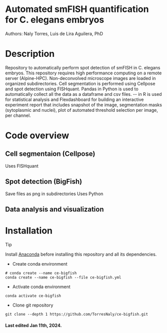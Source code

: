 # Automated smFISH quantification for C. elegans embryos

Authors: Naly Torres, Luis de Lira Aguilera, PhD

# Description
Repository to automatically perform spot detection of smFISH in C. elegans embryos. This repository requires high performance computing on a remote server (Alpine-HPC). Non-deconvolved microscope images are loaded in organized subdirectories. Cell segmentation is performed using Cellpose and spot detection using FISHquant. Pandas in Python is used to automatically collect all the data as a dataframe and csv files. -- in R is used for statistical analysis and Flexdashboard for building an interactive experiment report that includes snapshot of the image, segmentation masks (sytoplasmic and nuclei), plot of automated threshold selection per image, per channel. 



# Code overview
## Cell segmentaion (Cellpose)
Uses FISHquant

## Spot detection (BigFish)
Save files as png in subdirectories
Uses Python

## Data analysis and visualization

# Installation
> [!TIP]
> Install [Anaconda](https://www.anaconda.com/) before installing this repository and all its dependencies.

* Create conda environment
```
# conda create --name ce-bigfish
conda create --name ce-bigfish --file ce-bigfish.yml
```
* Activate conda environment
```
conda activate ce-bigfish
```
* Clone git repository
```
git clone --depth 1 https://github.com/TorresNaly/ce-bigfish.git
```
#### Last edited Jan 11th, 2024. 



